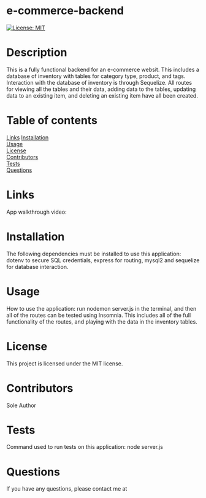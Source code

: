 # e-commerce-backend

[![License: MIT](https://img.shields.io/badge/License-MIT-yellow.svg)](https://opensource.org/licenses/MIT)

# Description

This is a fully functional backend for an e-commerce websit. This includes a database of inventory with tables for category type, product, and tags. Interaction with the database of inventory is through Sequelize. All routes for viewing all the tables and their data, adding data to the tables, updating data to an existing item, and deleting an existing item have all been created.

# Table of contents

[Links](#links)
[Installation](#installation)  
[Usage](#usage)  
[License](#license)  
[Contributors](#contributors)  
[Tests](#tests)  
[Questions](#questions)

# Links

App walkthrough video:

# Installation

The following dependencies must be installed to use this application: dotenv to secure SQL credentials, express for routing, mysql2 and sequelize for database interaction.

# Usage

How to use the application: run nodemon server.js in the terminal, and then all of the routes can be tested using Insomnia. This includes all of the full functionality of the routes, and playing with the data in the inventory tables.

# License

This project is licensed under the MIT license.

# Contributors

Sole Author

# Tests

Command used to run tests on this application: node server.js

# Questions

If you have any questions, please contact me at
